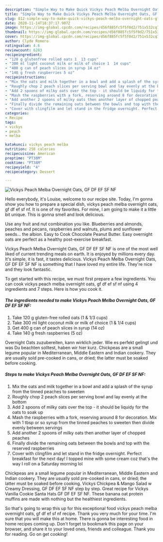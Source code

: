 ```yaml
---
description: "Simple Way to Make Quick Vickys Peach Melba Overnight Oats, GF DF EF SF NF"
title: "Simple Way to Make Quick Vickys Peach Melba Overnight Oats, GF DF EF SF NF"
slug: 812-simple-way-to-make-quick-vickys-peach-melba-overnight-oats-gf-df-ef-sf-nf
date: 2020-11-14T18:37:17.907Z
image: https://img-global.cpcdn.com/recipes/d56f885fc5f5f0d2/751x532cq70/vickys-peach-melba-overnight-oats-gf-df-ef-sf-nf-recipe-main-photo.jpg
thumbnail: https://img-global.cpcdn.com/recipes/d56f885fc5f5f0d2/751x532cq70/vickys-peach-melba-overnight-oats-gf-df-ef-sf-nf-recipe-main-photo.jpg
cover: https://img-global.cpcdn.com/recipes/d56f885fc5f5f0d2/751x532cq70/vickys-peach-melba-overnight-oats-gf-df-ef-sf-nf-recipe-main-photo.jpg
author: Clyde Romero
ratingvalue: 4.6
reviewcount: 6283
recipeingredient:
- "120 g glutenfree rolled oats 1  13 cups"
- "300 ml light coconut milk or milk of choice 1  14 cups"
- "400 g can of peach slices in syrup 14 oz"
- "140 g fresh raspberries 5 oz"
recipeinstructions:
- "Mix the oats and milk together in a bowl and add a splash of the syrup from the tinned peaches to sweeten"
- "Roughly chop 2 peach slices per serving bowl and lay evenly at the bottom"
- "Add 2 spoons of milky oats over the top - it should be liquidy for the oats to soak up"
- "Mash the raspberries with a fork, reserving around 8 for decoration. Mix with 1 tbsp or so syrup from the tinned peaches to sweeten then divide evenly between servings"
- "Add another 2 spoons of milky oats then another layer of chopped peaches"
- "Finally divide the remaining oats between the bowls and top with the reserved raspberries"
- "Cover with clingfilm and let stand in the fridge overnight. Perfect breakfast for the next day! I topped mine with some cream coz that&#39;s the way I roll on a Saturday morning lol"
categories:
- Recipe
tags:
- vickys
- peach
- melba

katakunci: vickys peach melba 
nutrition: 258 calories
recipecuisine: American
preptime: "PT38M"
cooktime: "PT38M"
recipeyield: "4"
recipecategory: Dessert

---
```



![Vickys Peach Melba Overnight Oats, GF DF EF SF NF](https://img-global.cpcdn.com/recipes/d56f885fc5f5f0d2/751x532cq70/vickys-peach-melba-overnight-oats-gf-df-ef-sf-nf-recipe-main-photo.jpg)

Hello everybody, it's Louise, welcome to our recipe site. Today, I'm gonna show you how to prepare a special dish, vickys peach melba overnight oats, gf df ef sf nf. It is one of my favorites. For mine, I am going to make it a little bit unique. This is gonna smell and look delicious.

Use any fruit and nut combination you like. Blueberries and almonds, peaches and pecans, raspberries and walnuts, plums and sunflower seeds… the albion. Easy to Cook Chocolate Peanut Butter. Easy overnight oats are perfect as a healthy post-exercise breakfast.

Vickys Peach Melba Overnight Oats, GF DF EF SF NF is one of the most well liked of current trending meals on earth. It is enjoyed by millions every day. It's simple, it is fast, it tastes delicious. Vickys Peach Melba Overnight Oats, GF DF EF SF NF is something that I have loved my entire life. They're nice and they look fantastic.


To get started with this recipe, we must first prepare a few ingredients. You can cook vickys peach melba overnight oats, gf df ef sf nf using 4 ingredients and 7 steps. Here is how you cook it.

<!--inarticleads1-->

##### The ingredients needed to make Vickys Peach Melba Overnight Oats, GF DF EF SF NF:

1. Take 120 g gluten-free rolled oats (1 &amp; 1/3 cups)
1. Take 300 ml light coconut milk or milk of choice (1 &amp; 1/4 cups)
1. Get 400 g can of peach slices in syrup (14 oz)
1. Take 140 g fresh raspberries (5 oz)


Overnight Oats zuzubereiten, kann wirklich jeder. Wie es perfekt gelingt und was Du beachten solltest, haben wir hier kurz. Chickpeas are a small legume popular in Mediterranean, Middle Eastern and Indian cookery. They are usually sold pre-cooked in cans, or dried; the latter must be soaked before cooking. 

<!--inarticleads2-->

##### Steps to make Vickys Peach Melba Overnight Oats, GF DF EF SF NF:

1. Mix the oats and milk together in a bowl and add a splash of the syrup from the tinned peaches to sweeten
1. Roughly chop 2 peach slices per serving bowl and lay evenly at the bottom
1. Add 2 spoons of milky oats over the top - it should be liquidy for the oats to soak up
1. Mash the raspberries with a fork, reserving around 8 for decoration. Mix with 1 tbsp or so syrup from the tinned peaches to sweeten then divide evenly between servings
1. Add another 2 spoons of milky oats then another layer of chopped peaches
1. Finally divide the remaining oats between the bowls and top with the reserved raspberries
1. Cover with clingfilm and let stand in the fridge overnight. Perfect breakfast for the next day! I topped mine with some cream coz that&#39;s the way I roll on a Saturday morning lol


Chickpeas are a small legume popular in Mediterranean, Middle Eastern and Indian cookery. They are usually sold pre-cooked in cans, or dried; the latter must be soaked before cooking. Vickys Chickpea &amp; Mango Salad w Creamy Dressing, GF DF EF SF NF step by step. Great recipe for Vickys Vanilla Cookie Santa Hats GF DF EF SF NF. These banana oat protein muffins are made with nothing but the healthiest ingredients. 

So that's going to wrap this up for this exceptional food vickys peach melba overnight oats, gf df ef sf nf recipe. Thank you very much for your time. I'm sure that you will make this at home. There is gonna be interesting food in home recipes coming up. Don't forget to bookmark this page on your browser, and share it to your loved ones, friends and colleague. Thank you for reading. Go on get cooking!
